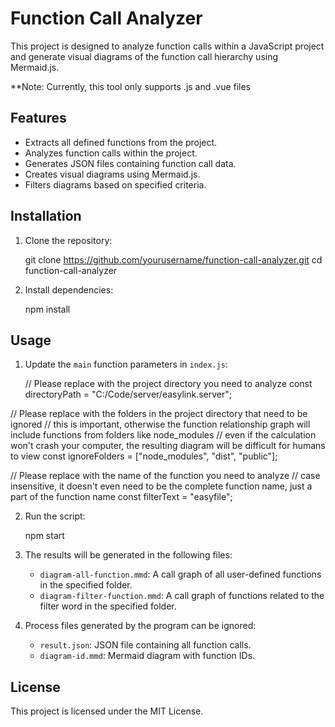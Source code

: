 # Function Call Analyzer

This project is designed to analyze function calls within a JavaScript project and generate visual diagrams of the function call hierarchy using Mermaid.js.

**Note: Currently, this tool only supports .js and .vue files

## Features

- Extracts all defined functions from the project.
- Analyzes function calls within the project.
- Generates JSON files containing function call data.
- Creates visual diagrams using Mermaid.js.
- Filters diagrams based on specified criteria.

## Installation

1. Clone the repository:

   git clone https://github.com/yourusername/function-call-analyzer.git
   cd function-call-analyzer

2. Install dependencies:

   npm install

## Usage

1. Update the `main` function parameters in `index.js`:

   // Please replace with the project directory you need to analyze
  const directoryPath = "C:/Code/server/easylink.server";

  // Please replace with the folders in the project directory that need to be ignored 
  // this is important, otherwise the function relationship graph will include functions from folders like node_modules
  // even if the calculation won't crash your computer, the resulting diagram will be difficult for humans to view
  const ignoreFolders = ["node_modules", "dist", "public"];

  // Please replace with the name of the function you need to analyze
  // case insensitive, it doesn't even need to be the complete function name, just a part of the function name
  const filterText = "easyfile";


2. Run the script:

   npm start

3. The results will be generated in the following files:
   - `diagram-all-function.mmd`: A call graph of all user-defined functions in the specified folder.
   - `diagram-filter-function.mmd`: A call graph of functions related to the filter word in the specified folder.

4. Process files generated by the program can be ignored:
   - `result.json`: JSON file containing all function calls.
   - `diagram-id.mmd`: Mermaid diagram with function IDs.


## License

This project is licensed under the MIT License.
